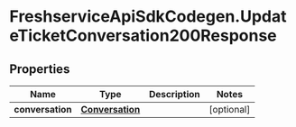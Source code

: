 # FreshserviceApiSdkCodegen.UpdateTicketConversation200Response

## Properties

| Name             | Type                                | Description | Notes      |
| ---------------- | ----------------------------------- | ----------- | ---------- |
| **conversation** | [**Conversation**](Conversation.md) |             | [optional] |
